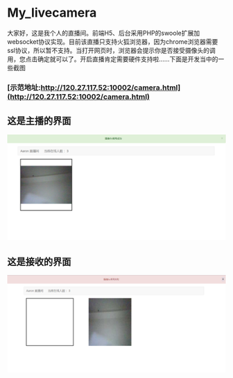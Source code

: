 # My_livecamera
大家好，这是我个人的直播间。前端H5、后台采用PHP的swoole扩展加websocket协议实现。目前该直播只支持火狐浏览器，因为chrome浏览器需要ssl协议，所以暂不支持。当打开网页时，浏览器会提示你是否接受摄像头的调用，您点击确定就可以了。开启直播肯定需要硬件支持啦......下面是开发当中的一些截图
### [示范地址:http://120.27.117.52:10002/camera.html](http://120.27.117.52:10002/camera.html)

## 这是主播的界面
![这是主播界面图](liveSend.png)

## 这是接收的界面
![这是接收的界面](liveReceive.png)
